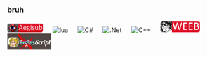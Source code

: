 ### bruh

![aegi](https://github.com/Zahuczky/Zahuczky/blob/main/aegi_badge.png?raw=true) &emsp;  ![lua](https://img.shields.io/badge/Lua-2C2D72?style=for-the-badge&logo=lua&logoColor=white) &emsp; ![C#](https://img.shields.io/badge/c%23-%23239120.svg?style=for-the-badge&logo=c-sharp&logoColor=white)
 &emsp; ![.Net](https://img.shields.io/badge/.NET-5C2D91?style=for-the-badge&logo=.net&logoColor=white)  &emsp; ![C++](https://img.shields.io/badge/c++-%2300599C.svg?style=for-the-badge&logo=c%2B%2B&logoColor=white) &emsp; <img src="https://github.com/Zahuczky/Zahuczky/blob/main/weebbadge2.png?raw=true" alt="drawing" width="90"/> &emsp; <img src="https://github.com/Zahuczky/Zahuczky/blob/main/moonscript.jpg?raw=true" alt="drawing" width="100"/>  

